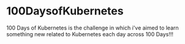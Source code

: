 # 100DaysofKubernetes

100 Days of Kubernetes is the challenge in which i've aimed to learn something new related to Kubernetes each day across 100 Days!!!

